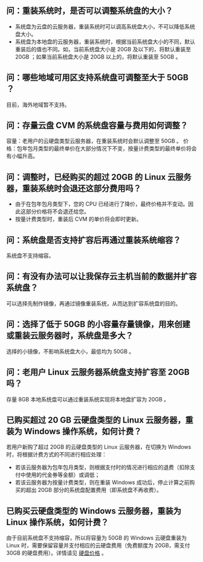 
## 问：重装系统时，是否可以调整系统盘的大小？
 - 系统盘为云盘的云服务器，重装系统时可以调高系统盘大小，不可以降低系统盘大小。
 - 系统盘为本地盘的云服务器，重装系统时，根据当前系统盘大小的不同，默认重装后的值也不同。如，当前系统盘大小是 20GB 及以下的，将默认重装至 20GB ；如果当前系统盘大小是 20GB 以上的，将默认重装至 50GB 。

## 问：哪些地域可用区支持系统盘可调整至大于 50GB ？
  目前，海外地域暂不支持。

## 问：存量云盘 CVM 的系统盘容量与费用如何调整？ 
容量：老用户的云硬盘类型云服务器，在重装系统时会默认调整至 50GB 。
价格：包年包月类型的最终单价在大部分情况下不变，按量计费类型的最终单价将会有小幅升高。

## 问：调整时，已经购买的超过 20GB 的 Linux 云服务器，重装系统时会退还这部分费用吗？

- 由于在包年包月类型下，您的 CPU 已经进行了降价，最终价格并不变动。因此这部分价格将不会退还给您。
- 按量计费类型时，重装后 CVM 的单价将会即时更新。

## 问：系统盘是否支持扩容后再通过重装系统缩容？
系统盘不支持缩容。

## 问：有没有办法可以让我保存云主机当前的数据并扩容系统盘？
可以选择先制作镜像，再通过镜像重装系统，从而达到扩容系统盘的目的。

## 问：选择了低于 50GB 的小容量存量镜像，用来创建或重装云服务器时，系统盘是多大？
选择的小镜像，不影响系统盘大小，最低均为 50GB 。

## 问：老用户 Linux 云服务器系统盘支持扩容至 20GB 吗？ 
存量 8GB 本地系统盘可以通过重装系统实现将本地盘扩容为 20GB 。

## 已购买超过 20 GB 云硬盘类型的 Linux 云服务器，重装为 Windows 操作系统，如何计费？ 
若用户新购了超过 20GB 的云硬盘类型的 Linux 云服务器，在切换为 Windows 时，将根据计费方式的不同进行相应处理：
- 若该云服务器为包年包月类型，则根据支付时的情况进行相应的退费（扣除支付中使用的代金券等金额）或调低；
- 若该云服务器为按量计费类型，则在重装 Windows 成功后，停止计算之前购买的超出 20GB 部分的系统盘配置费用（即系统盘不再收费）。
 
## 已购买云硬盘类型的 Windows 云服务器，重装为 Linux 操作系统，如何计费？
由于目前系统盘不支持缩容，所以将容量为 50GB 的 Windows 云硬盘重装为 Linux 时，需要保留容量并支付相应的云硬盘费用（免费额度为 20GB，需支付 30GB 的硬盘费用）。详情请见 [硬盘价格](/doc/product/213/%E7%A1%AC%E7%9B%98%E4%BB%B7%E6%A0%BC) 。
